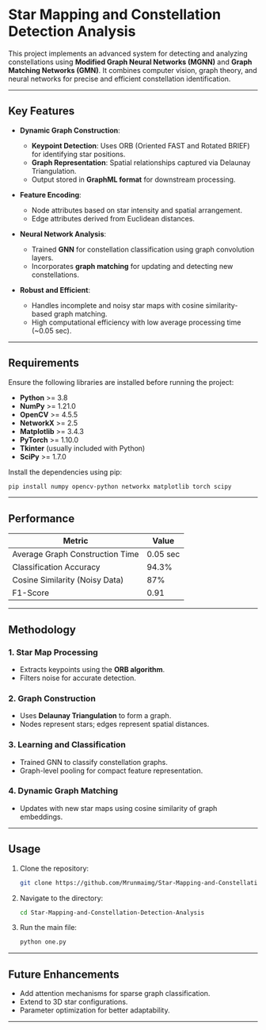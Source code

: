 # Star Mapping and Constellation Detection Analysis

This project implements an advanced system for detecting and analyzing constellations using **Modified Graph Neural Networks (MGNN)** and **Graph Matching Networks (GMN)**. It combines computer vision, graph theory, and neural networks for precise and efficient constellation identification.

---

## **Key Features**
- **Dynamic Graph Construction**:
  - **Keypoint Detection**: Uses ORB (Oriented FAST and Rotated BRIEF) for identifying star positions.
  - **Graph Representation**: Spatial relationships captured via Delaunay Triangulation.
  - Output stored in **GraphML format** for downstream processing.

- **Feature Encoding**:
  - Node attributes based on star intensity and spatial arrangement.
  - Edge attributes derived from Euclidean distances.

- **Neural Network Analysis**:
  - Trained **GNN** for constellation classification using graph convolution layers.
  - Incorporates **graph matching** for updating and detecting new constellations.

- **Robust and Efficient**:
  - Handles incomplete and noisy star maps with cosine similarity-based graph matching.
  - High computational efficiency with low average processing time (~0.05 sec).

---



## **Requirements**
Ensure the following libraries are installed before running the project:

- **Python** >= 3.8
- **NumPy** >= 1.21.0
- **OpenCV** >= 4.5.5
- **NetworkX** >= 2.5
- **Matplotlib** >= 3.4.3
- **PyTorch** >= 1.10.0
- **Tkinter** (usually included with Python)
- **SciPy** >= 1.7.0

Install the dependencies using pip:
```bash
pip install numpy opencv-python networkx matplotlib torch scipy
```

---


## **Performance**
| **Metric**                    | **Value** |
|--------------------------------|-----------|
| Average Graph Construction Time | 0.05 sec |
| Classification Accuracy        | 94.3%     |
| Cosine Similarity (Noisy Data) | 87%       |
| F1-Score                       | 0.91      |

---

## **Methodology**
### 1. **Star Map Processing**
- Extracts keypoints using the **ORB algorithm**.
- Filters noise for accurate detection.

### 2. **Graph Construction**
- Uses **Delaunay Triangulation** to form a graph.
- Nodes represent stars; edges represent spatial distances.

### 3. **Learning and Classification**
- Trained GNN to classify constellation graphs.
- Graph-level pooling for compact feature representation.

### 4. **Dynamic Graph Matching**
- Updates with new star maps using cosine similarity of graph embeddings.

---

## **Usage**
1. Clone the repository:
   ```bash
   git clone https://github.com/Mrunmaimg/Star-Mapping-and-Constellation-Detection-Analysis.git
   ```
2. Navigate to the directory:
   ```bash
   cd Star-Mapping-and-Constellation-Detection-Analysis
   ```
3. Run the main file:
   ```bash
   python one.py
   ```

---

## **Future Enhancements**
- Add attention mechanisms for sparse graph classification.
- Extend to 3D star configurations.
- Parameter optimization for better adaptability.


---

